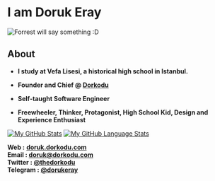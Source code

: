 # I am Doruk Eray

![Forrest will say something :D](forrest-will-say-something.gif)

## About

- **I study at Vefa Lisesi, a historical high school in Istanbul.**

- **Founder and Chief @ [Dorkodu](https://github.com/dorkodu)**

- **Self-taught Software Engineer**

- **Freewheeler, Thinker, Protagonist, High School Kid, Design and Experience Enthusiast**

[![My GitHub Stats](https://github-readme-stats.vercel.app/api/?username=dorukeray&count_private=true&theme=vue&showicons=true)]()
[![My GitHub Language Stats](https://github-readme-stats.vercel.app/api/top-langs/?username=dorukeray&langs_count=4&theme=vue)]()


**Web :** **[doruk.dorkodu.com](https://doruk.dorkodu.com)**<br>**Email : [doruk@dorkodu.com](mailto:doruk@dorkodu.com)**<br>**Twitter : [@thedorkodu](https://twitter.com/dorkodu)**<br>**Telegram : [@dorukeray](https://t.me/dorukeray)**
